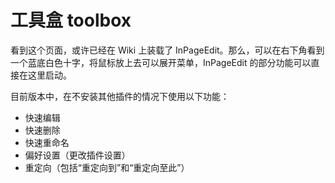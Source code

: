 # 工具盒 toolbox

看到这个页面，或许已经在 Wiki 上装载了 InPageEdit。那么，可以在右下角看到一个蓝底白色十字，将鼠标放上去可以展开菜单，InPageEdit 的部分功能可以直接在这里启动。

目前版本中，在不安装其他插件的情况下使用以下功能：

- 快速编辑
- 快速删除
- 快速重命名
- 偏好设置（更改插件设置）
- 重定向（包括“重定向到”和“重定向至此”）
